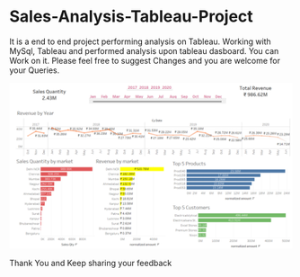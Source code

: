 # Sales-Analysis-Tableau-Project
It is a end to end project performing analysis on Tableau. Working with MySql, Tableau and performed analysis upon tableau dasboard.
You can Work on it. 
Please feel free to suggest Changes and you are welcome for your Queries.

![alt text](https://github.com/ShriyasnhAgarwl/Sales-Analysis-Tableau-Project/blob/main/dashboard.png)

Thank You and Keep sharing your feedback
